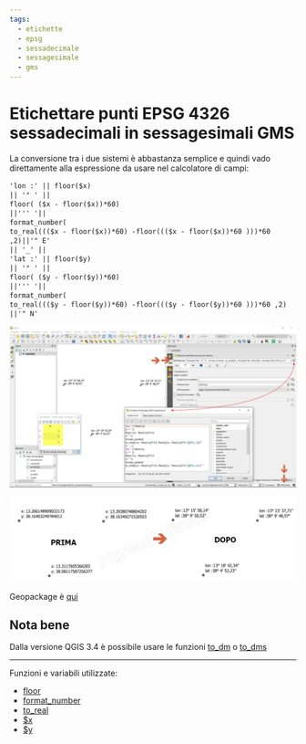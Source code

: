 ```yaml
---
tags:
  - etichette
  - epsg
  - sessadecimale
  - sessagesimale
  - gms
---
```


# Etichettare punti EPSG 4326 sessadecimali in sessagesimali GMS

La conversione tra i due sistemi è abbastanza semplice e quindi vado direttamente alla espressione da usare nel calcolatore di campi:

```
'lon :' || floor($x)
|| '° ' || 
floor( ($x - floor($x))*60) 
||''' '|| 
format_number( 
to_real((($x - floor($x))*60) -floor((($x - floor($x))*60 )))*60 ,2)||'" E'
|| '_' || 
'lat :' || floor($y)
|| '° ' || 
floor( ($y - floor($y))*60) 
||''' '|| 
format_number( 
to_real((($y - floor($y))*60) -floor((($y - floor($y))*60 )))*60 ,2) ||'" N'
```

[![](../img/esempi/conversione/conversione1.png)](../img/esempi/conversione/conversione1.png)

[![](../img/esempi/conversione/conversione2.png)](../img/esempi/conversione/conversione2.png)


Geopackage è [qui](../prova_tu/dati_esempi.zip)

## Nota bene

Dalla versione QGIS 3.4 è possibile usare le funzioni [to_dm](../gr_funzioni/conversioni_unico.md#to_dm) o [to_dms](../gr_funzioni/conversioni_unico.md#to_dms)

---

Funzioni e variabili utilizzate:

* [floor](../gr_funzioni/matematica/matematica_unico.md#floor)
* [format_number](../gr_funzioni/stringhe_di_testo/stringhe_di_testo_unico.md#format_number)
* [to_real](../gr_funzioni/conversioni/conversioni_unico.md#to_real)
* [\$x](../gr_funzioni/geometria/geometria_unico.md#$x)
* [\$y](../gr_funzioni/geometria/geometria_unico.md#$y)